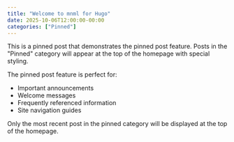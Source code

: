 ```yaml
---
title: "Welcome to mnml for Hugo"
date: 2025-10-06T12:00:00-00:00
categories: ["Pinned"]
---
```


This is a pinned post that demonstrates the pinned post feature. Posts in the "Pinned" category will appear at the top of the homepage with special styling.

The pinned post feature is perfect for:

- Important announcements
- Welcome messages
- Frequently referenced information
- Site navigation guides

Only the most recent post in the pinned category will be displayed at the top of the homepage.
